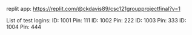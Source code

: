 replit app: https://replit.com/@ckdavis89/csc121groupprojectfinal?v=1

List of test logins:
ID: 1001 Pin: 111
ID: 1002 Pin: 222
ID: 1003 Pin: 333
ID: 1004 Pin: 444
